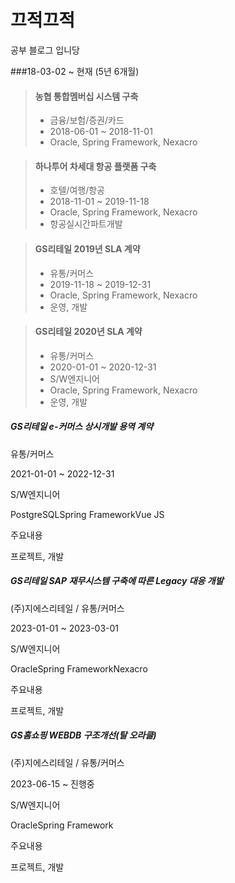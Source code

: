 # 끄적끄적

공부 블로그 입니당

###18-03-02 ~ 현재 (5년 6개월)

> #### 농협 통합멤버십 시스템 구축
> - 금융/보험/증권/카드
>- 2018-06-01 ~ 2018-11-01
>- Oracle, Spring Framework, Nexacro

> #### 하나투어 차세대 항공 플랫폼 구축
> - 호텔/여행/항공
>- 2018-11-01 ~ 2019-11-18
> - Oracle, Spring Framework, Nexacro
>- 항공실시간파트개발

>#### GS리테일 2019년 SLA 계약
>- 유통/커머스
>- 2019-11-18 ~ 2019-12-31
>- Oracle, Spring Framework, Nexacro
> - 운영, 개발

>#### GS리테일 2020년 SLA 계약
> - 유통/커머스
> - 2020-01-01 ~ 2020-12-31
> - S/W엔지니어
> - Oracle, Spring Framework, Nexacro
> - 운영, 개발

##### GS리테일 e-커머스 상시개발 용역 계약

유통/커머스

2021-01-01 ~ 2022-12-31

S/W엔지니어

PostgreSQLSpring FrameworkVue JS

주요내용

프로젝트, 개발

##### GS리테일 SAP 재무시스템 구축에 따른 Legacy 대응 개발

(주)지에스리테일 / 유통/커머스

2023-01-01 ~ 2023-03-01

S/W엔지니어

OracleSpring FrameworkNexacro

주요내용

프로젝트, 개발

##### GS홈쇼핑 WEBDB 구조개선(탈 오라클)

(주)지에스리테일 / 유통/커머스

2023-06-15 ~ 진행중

S/W엔지니어

OracleSpring Framework

주요내용

프로젝트, 개발
<!--stackedit_data:
eyJoaXN0b3J5IjpbMTcyMjc0NTg5MiwxOTE0NDU5ODY4LC05ND
k5NDA3OTIsMzQwMTY1MjMwXX0=
-->